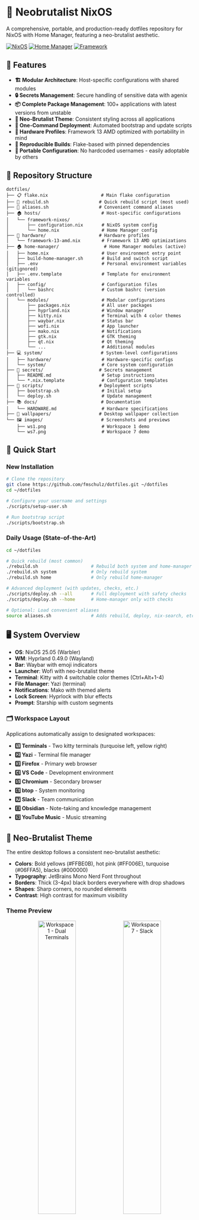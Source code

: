 # 🚀 Neobrutalist NixOS

A comprehensive, portable, and production-ready dotfiles repository for NixOS with Home Manager, featuring a neo-brutalist aesthetic.

[![NixOS](https://img.shields.io/badge/NixOS-25.05-blue.svg?style=flat&logo=nixos)](https://nixos.org)
[![Home Manager](https://img.shields.io/badge/Home%20Manager-latest-green.svg?style=flat)](https://github.com/nix-community/home-manager)
[![Framework](https://img.shields.io/badge/Framework-13%20AMD-orange.svg?style=flat)](https://frame.work)

## 🎯 Features

- **🏗️ Modular Architecture**: Host-specific configurations with shared modules
- **🔒 Secrets Management**: Secure handling of sensitive data with agenix
- **📦 Complete Package Management**: 100+ applications with latest versions from unstable
- **🎨 Neo-Brutalist Theme**: Consistent styling across all applications
- **🚀 One-Command Deployment**: Automated bootstrap and update scripts
- **💾 Hardware Profiles**: Framework 13 AMD optimized with portability in mind
- **🔄 Reproducible Builds**: Flake-based with pinned dependencies
- **👥 Portable Configuration**: No hardcoded usernames - easily adoptable by others

## 📁 Repository Structure

```
dotfiles/
├── 📋 flake.nix                    # Main flake configuration
├── 🚀 rebuild.sh                   # Quick rebuild script (most used)
├── 🔗 aliases.sh                   # Convenient command aliases
├── 🏠 hosts/                       # Host-specific configurations
│   └── framework-nixos/
│       ├── configuration.nix       # NixOS system config
│       └── home.nix                # Home Manager config
├── 🔧 hardware/                    # Hardware profiles
│   └── framework-13-amd.nix        # Framework 13 AMD optimizations
├── 🏠 home-manager/                 # Home Manager modules (active)
│   ├── home.nix                    # User environment entry point
│   ├── build-home-manager.sh       # Build and switch script
│   ├── .env                        # Personal environment variables (gitignored)
│   ├── .env.template               # Template for environment variables
│   ├── config/                     # Configuration files
│   │   └── bashrc                  # Custom bashrc (version controlled)
│   └── modules/                    # Modular configurations
│       ├── packages.nix            # All user packages
│       ├── hyprland.nix            # Window manager
│       ├── kitty.nix               # Terminal with 4 color themes
│       ├── waybar.nix              # Status bar
│       ├── wofi.nix                # App launcher
│       ├── mako.nix                # Notifications
│       ├── gtk.nix                 # GTK theming
│       ├── qt.nix                  # Qt theming
│       └── ...                     # Additional modules
├── 💻 system/                      # System-level configurations
│   ├── hardware/                   # Hardware-specific configs
│   └── system/                     # Core system configuration
├── 🔐 secrets/                     # Secrets management
│   ├── README.md                   # Setup instructions
│   └── *.nix.template              # Configuration templates
├── 📜 scripts/                     # Deployment scripts
│   ├── bootstrap.sh                # Initial setup
│   └── deploy.sh                   # Update management
├── 📚 docs/                        # Documentation
│   └── HARDWARE.md                 # Hardware specifications
├── 🎨 wallpapers/                  # Desktop wallpaper collection
└── 🖼️ images/                      # Screenshots and previews
    ├── ws1.png                     # Workspace 1 demo
    └── ws7.png                     # Workspace 7 demo
```

## 🚀 Quick Start

### New Installation
```bash
# Clone the repository
git clone https://github.com/fmschulz/dotfiles.git ~/dotfiles
cd ~/dotfiles

# Configure your username and settings
./scripts/setup-user.sh

# Run bootstrap script
./scripts/bootstrap.sh
```

### Daily Usage (State-of-the-Art)
```bash
cd ~/dotfiles

# Quick rebuild (most common)
./rebuild.sh                    # Rebuild both system and home-manager
./rebuild.sh system             # Only rebuild system  
./rebuild.sh home               # Only rebuild home-manager

# Advanced deployment (with updates, checks, etc.)
./scripts/deploy.sh --all       # Full deployment with safety checks
./scripts/deploy.sh --home      # Home-manager only with checks

# Optional: Load convenient aliases
source aliases.sh               # Adds rebuild, deploy, nix-search, etc.
```

## 🖥️ System Overview

- **OS**: NixOS 25.05 (Warbler) 
- **WM**: Hyprland 0.49.0 (Wayland)
- **Bar**: Waybar with emoji indicators
- **Launcher**: Wofi with neo-brutalist theme
- **Terminal**: Kitty with 4 switchable color themes (Ctrl+Alt+1-4)
- **File Manager**: Yazi (terminal)
- **Notifications**: Mako with themed alerts
- **Lock Screen**: Hyprlock with blur effects
- **Prompt**: Starship with custom segments

### 🗂️ Workspace Layout
Applications automatically assign to designated workspaces:
- **1️⃣ Terminals** - Two kitty terminals (turquoise left, yellow right)
- **2️⃣ Yazi** - Terminal file manager  
- **3️⃣ Firefox** - Primary web browser
- **4️⃣ VS Code** - Development environment
- **5️⃣ Chromium** - Secondary browser
- **6️⃣ btop** - System monitoring
- **7️⃣ Slack** - Team communication
- **8️⃣ Obsidian** - Note-taking and knowledge management
- **9️⃣ YouTube Music** - Music streaming

## 🎨 Neo-Brutalist Theme

The entire desktop follows a consistent neo-brutalist aesthetic:
- **Colors**: Bold yellows (#FFBE0B), hot pink (#FF006E), turquoise (#06FFA5), blacks (#000000)  
- **Typography**: JetBrains Mono Nerd Font throughout
- **Borders**: Thick (3-4px) black borders everywhere with drop shadows
- **Shapes**: Sharp corners, no rounded elements
- **Contrast**: High contrast for maximum visibility

### Theme Preview

<div align="center">
  <img src="images/ws1.png" alt="Workspace 1 - Dual Terminals" width="45%">
  <img src="images/ws7.png" alt="Workspace 7 - Slack" width="45%">
  <br>
  <em>Left: Workspace 1 with dual terminals (turquoise/yellow) | Right: Workspace 7 with Slack</em>
</div>

## 📦 Included Software

### Development
- **Editors**: VS Code, Vim, Claude Code (latest)
- **Languages**: Python, Node.js, Rust toolchain
- **Tools**: Git, Lazygit, Delta, GitHub CLI
- **Scientific**: Quarto, Pixi, UV (from unstable)

### Communication
- Slack, Discord, Signal, Zoom
- Firefox, Chromium browsers

### Productivity
- Obsidian, YouTube Music
- Yazi terminal file manager

### System Tools
- Fastfetch, btop, htop monitoring
- Framework-specific utilities
- Docker, Tailscale, SSH tools

## 🏗️ Architecture

### Flake-Based Configuration
- **Inputs**: Pinned nixpkgs, home-manager, hardware profiles
- **Outputs**: NixOS configurations, Home Manager profiles, dev shells
- **Overlays**: Unstable packages for latest versions

### Host Management
- **Multi-Host Support**: Easy addition of new machines
- **Hardware Profiles**: Modular hardware-specific optimizations
- **Secrets**: Secure credential management with agenix

### Module System
- **Packages**: Centralized package management
- **Programs**: Individual application configurations
- **Services**: User-level service management
- **Theming**: Consistent styling across all applications

## 🔧 Customization

### User Configuration (Portable Setup)
The dotfiles are designed to be portable and easily adopted by other users:

1. **Initial Setup**: Run `./scripts/setup-user.sh` to configure:
   - Your username (replaces hardcoded usernames throughout configs)
   - Full name and email (for git)
   - SSH server aliases with terminal compatibility

2. **User Settings**: Edit `hosts/framework-nixos/user.nix` to modify:
   ```nix
   {
     username = "yourusername";
     fullName = "Your Name";
     email = "your.email@example.com";
     
     sshAliases = {
       myserver = "user@myserver.com";
     };
   }
   ```

3. **What's Portable**:
   - No hardcoded usernames - uses dynamic `${userConfig.username}`
   - Paths use `$HOME` instead of `/home/username`
   - SSH aliases automatically configured with proper TERM settings
   - Git configuration pulls from user settings
   - Home directory paths calculated dynamically

4. **Personal Files**: Keep personal settings in:
   - `home-manager/.env` - Environment variables (gitignored)
   - `secrets/` - Sensitive configurations (gitignored)
   - `hosts/*/user.nix` - User-specific configuration

### Adding a New Host
1. Create `hosts/hostname/` directory
2. Copy and modify configuration templates
3. Add hardware profile if needed
4. Update `flake.nix` outputs

### Managing Packages with Home Manager
Edit `home-manager/modules/packages.nix` to add/remove software:
```nix
home.packages = with pkgs; [
  # Development tools
  git
  neovim
  nodejs
  
  # Add your packages here
  your-package
];
```

**Package Management Commands:**
```bash
cd ~/dotfiles

# Add packages to home-manager/modules/packages.nix, then:
./rebuild.sh home              # Apply home-manager changes only
./rebuild.sh                   # Apply both system and home changes

# Search for packages:
nix search nixpkgs packagename

# Rollback if needed:
home-manager rollback

# Or use the standalone home-manager setup:
cd home-manager
./build-home-manager.sh build     # Test the build
./build-home-manager.sh switch    # Apply changes
```

### Environment Variables & Shell Configuration
The dotfiles include a modern approach to environment management:

```bash
# Set up your personal environment variables
cd ~/dotfiles/home-manager
cp .env.template .env
# Edit .env with your personal settings (gitignored)

# Custom bashrc is managed declaratively
# Edit: home-manager/config/bashrc
# Then rebuild: ./rebuild.sh home
```

**Environment Setup:**
- **`home-manager/.env`**: Personal environment variables (gitignored for security)
- **`home-manager/.env.template`**: Template showing available variables
- **`home-manager/config/bashrc`**: Custom bash configuration (version controlled)

**Available Custom Commands:**
- `dotfiles` - Navigate to dotfiles directory
- `rebuild-home` - Quick home-manager rebuild
- `edit-dotfiles` - Open dotfiles in VS Code
- `search-dotfiles <term>` - Search through dotfiles

### Changing Themes
Neo-brutalist colors are defined in each module:
- Kitty: `modules/kitty.nix`
- Waybar: `modules/waybar.nix`
- GTK: `modules/gtk.nix`

## 🔒 Secrets Management

### Setup
1. Copy template: `cp secrets/git-config.nix.template secrets/git-config.nix`
2. Fill in your details
3. For encrypted secrets, set up agenix (see `secrets/README.md`)

### Usage
```nix
# In any module
let
  secrets = import ../secrets/git-config.nix;
in {
  programs.git = {
    inherit (secrets) userName userEmail;
  };
}
```

## 🚀 Deployment

### Quick Daily Rebuilds (Recommended)
```bash
./rebuild.sh              # Rebuild everything
./rebuild.sh system       # System only  
./rebuild.sh home         # Home-manager only
```

### Advanced Deployment (With Safety Checks)
```bash
./scripts/deploy.sh --all --update    # Update flake + rebuild everything
./scripts/deploy.sh --system          # System only with checks
./scripts/deploy.sh --home            # Home-manager only with checks
./scripts/deploy.sh --force           # Skip confirmation prompts
```

### Development & Testing
```bash
nix develop                           # Development shell
nix flake check                      # Validate configurations
./home-manager/build-home-manager.sh build  # Test standalone home config
```

## 🌟 Advanced Features

### Hardware Optimization
- Framework 13 AMD kernel parameters
- Power management profiles
- Thermal optimization
- Graphics acceleration

### Berkeley Integration
- Pacific timezone configuration
- Weather integration in welcome script
- Location-aware services

### Backup & Recovery
- Configuration rollbacks via generations
- Automatic cleanup of old generations
- State preservation across rebuilds

## 📚 Documentation

- [Hardware Specifications](docs/HARDWARE.md)
- [Secrets Management](secrets/README.md)
- [Bootstrap Guide](scripts/bootstrap.sh)
- [Deployment Guide](scripts/deploy.sh)

## 🤝 Contributing

1. Fork the repository
2. Create a feature branch
3. Test on a similar system setup
4. Submit a pull request with clear description

## 📄 License

MIT License - Use and modify freely for your own configurations.

## 🙏 Acknowledgments

- [NixOS Community](https://nixos.org) for the amazing ecosystem
- [Home Manager](https://github.com/nix-community/home-manager) maintainers
- [Framework](https://frame.work) for excellent hardware
- Neo-brutalist design inspiration from various sources

---

**Happy Hacking! 🎉**

*This configuration is actively maintained and used daily on a Framework 13 AMD laptop.*
